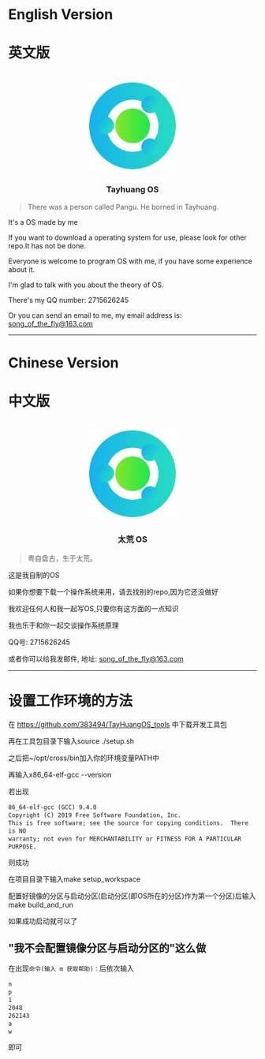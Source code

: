 # English Version

# 英文版

<div align="center">
<a href="#">
<h1><img src="TayhuangOS.svg" alt="Logo" width="180" height="180"></h1>
</a>

### Tayhuang OS

</div>

> There was a person called Pangu. He borned in Tayhuang.

It's a OS made by me

If you want to download a operating system for use, please look for other repo.It has not be done.

Everyone is welcome to program OS with me, if you have some experience about it.

I'm glad to talk with you about the theory of OS.

There's my QQ number: 2715626245

Or you can send an email to me, my email address is: song_of_the_fly@163.com


---

# Chinese Version

# 中文版


<div align="center">
<a href="#">
<h1><img src="TayhuangOS.svg" alt="Logo" width="180" height="180"></h1>
</a>

### 太荒 OS

</div>

> 粤自盘古，生于太荒。

这是我自制的OS

如果你想要下载一个操作系统来用，请去找别的repo,因为它还没做好

我欢迎任何人和我一起写OS,只要你有这方面的一点知识

我也乐于和你一起交谈操作系统原理

QQ号: 2715626245

或者你可以给我发邮件, 地址: song_of_the_fly@163.com

---

# 设置工作环境的方法

在 https://github.com/383494/TayHuangOS_tools 中下载开发工具包

再在工具包目录下输入source ./setup.sh

之后把~/opt/cross/bin加入你的环境变量PATH中

再输入x86_64-elf-gcc --version

若出现

```
86_64-elf-gcc (GCC) 9.4.0
Copyright (C) 2019 Free Software Foundation, Inc.
This is free software; see the source for copying conditions.  There is NO
warranty; not even for MERCHANTABILITY or FITNESS FOR A PARTICULAR PURPOSE.
```

则成功

在项目目录下输入make setup_workspace

配置好镜像的分区与启动分区(启动分区(即OS所在的分区)作为第一个分区)后输入make build_and_run

如果成功启动就可以了

## "我不会配置镜像分区与启动分区的"这么做

在出现`命令(输入 m 获取帮助)：`后依次输入

```
n
p
1
2048
262143
a
w
```

即可
